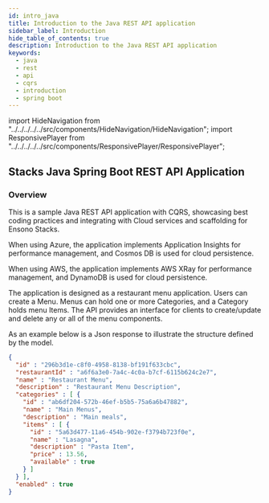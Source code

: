 ```yaml
---
id: intro_java
title: Introduction to the Java REST API application
sidebar_label: Introduction
hide_table_of_contents: true
description: Introduction to the Java REST API application
keywords:
  - java
  - rest 
  - api
  - cqrs
  - introduction
  - spring boot
---
```


import HideNavigation  from "../../../../../src/components/HideNavigation/HideNavigation";
import ResponsivePlayer from "../../../../../src/components/ResponsivePlayer/ResponsivePlayer";


## Stacks Java Spring Boot REST API Application

### Overview

This is a sample Java REST API application with CQRS, showcasing best coding practices and integrating with Cloud services
and scaffolding for Ensono Stacks.

When using Azure, the application implements Application Insights for performance management,
and Cosmos DB is used for cloud persistence.

When using AWS, the application implements AWS XRay for performance management,
and DynamoDB is used for cloud persistence.

The application is designed as a restaurant menu application. Users can create a Menu.
Menus can hold one or more Categories, and a Category holds menu Items.
The API provides an interface for clients to create/update and delete any or all of the menu components.

<ResponsivePlayer url="https://vimeo.com/486755314" />

As an example below is a Json response to illustrate the structure defined by the model.

```json
{
  "id" : "296b3d1e-c8f0-4958-8138-bf191f633cbc",
  "restaurantId" : "a6f6a3e0-7a4c-4c0a-b7cf-6115b624c2e7",
  "name" : "Restaurant Menu",
  "description" : "Restaurant Menu Description",
  "categories" : [ {
    "id" : "ab6df204-572b-46ef-b5b5-75a6a6b47882",
    "name" : "Main Menus",
    "description" : "Main meals",
    "items" : [ {
      "id" : "5a63d477-11a6-454b-902e-f3794b723f0e",
      "name" : "Lasagna",
      "description" : "Pasta Item",
      "price" : 13.56,
      "available" : true
    } ]
  } ],
  "enabled" : true
}
```

<HideNavigation prev />
